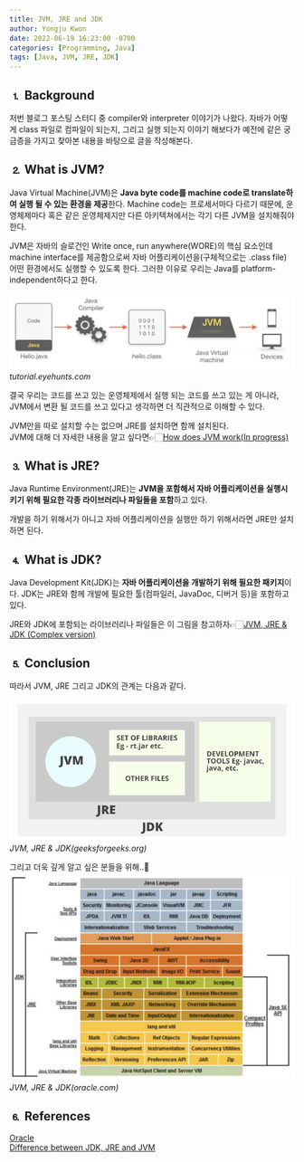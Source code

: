 ```yaml
---
title: JVM, JRE and JDK
author: Yongju Kwon
date: 2022-06-19 16:23:00 -0700
categories: [Programming, Java]
tags: [Java, JVM, JRE, JDK]
---
```


## ⒈ Background

저번 블로그 포스팅 스터디 중 compiler와 interpreter 이야기가 나왔다. 자바가 어떻게 class 파일로 컴파일이 되는지, 그리고 실행 되는지 이야기 해보다가 예전에 같은 궁금증을 가지고 찾아본 내용을 바탕으로 글을 작성해본다.

## ⒉ What is JVM?

Java Virtual Machine(JVM)은 **Java byte code를 machine code로 translate하여 실행 될 수 있는 환경을 제공**한다. Machine code는 프로세서마다 다르기 때문에, 운영체제마다 혹은 같은 운영체제지만 다른 아키텍쳐에서는 각기 다른 JVM을 설치해줘야 한다.

JVM은 자바의 슬로건인 Write once, run anywhere(WORE)의 핵심 요소인데 machine interface를 제공함으로써 자바 어플리케이션을(구체적으로는 .class file) 어떤 환경에서도 실행할 수 있도록 한다. 그러한 이유로 우리는 Java를 platform-independent하다고 한다. 

![how-java-compiles](/assets/img/20220618/how-java-compiles.png)_tutorial.eyehunts.com_

결국 우리는 코드를 쓰고 있는 운영체제에서 실행 되는 코드를 쓰고 있는 게 아니라, JVM에서 변환 될 코드를 쓰고 있다고 생각하면 더 직관적으로 이해할 수 있다.

JVM만을 따로 설치할 수는 없으며 JRE를 설치하면 함께 설치된다.\
JVM에 대해 더 자세한 내용을 알고 싶다면👉🏻[How does JVM work(In progress)](/posts/how-does-jvm-work)


## ⒊ What is JRE?

Java Runtime Environment(JRE)는 **JVM을 포함해서 자바 어플리케이션을 실행시키기 위해 필요한 각종 라이브러리나 파일들을 포함**하고 있다. 

개발을 하기 위해서가 아니고 자바 어플리케이션을 실행만 하기 위해서라면 JRE만 설치하면 된다.

## ⒋ What is JDK?

Java Development Kit(JDK)는 **자바 어플리케이션을 개발하기 위해 필요한 패키지**이다. JDK는 JRE와 함께 개발에 필요한 툴(컴파일러, JavaDoc, 디버거 등)을 포함하고 있다.

JRE와 JDK에 포함되는 라이브러리나 파일들은 이 그림을 참고하자👉🏻[JVM, JRE & JDK (Complex version)](#-conclusion)

## ⒌ Conclusion

따라서 JVM, JRE 그리고 JDK의 관계는 다음과 같다.

![JDK_JRE_JVM_simple](/assets/img/20220618/jdk-jre-jvm-simple.png)
_JVM, JRE & JDK(geeksforgeeks.org)_

그리고 더욱 깊게 알고 싶은 분들을 위해..🫠
![JDK_JRE_JVM_complex](/assets/img/20220618/jdk-jre-jvm-complex.png)
_JVM, JRE & JDK(oracle.com)_

## ⒍ References

[Oracle](https://oracle.com)\
[Difference between JDK, JRE and JVM](https://www.geeksforgeeks.org/differences-jdk-jre-jvm/)